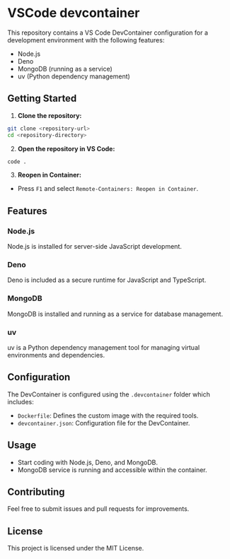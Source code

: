 # VSCode devcontainer

This repository contains a VS Code DevContainer configuration for a development environment with the following features:

- Node.js
- Deno
- MongoDB (running as a service)
- uv (Python dependency management)

## Getting Started

1. **Clone the repository:**
  ```sh
  git clone <repository-url>
  cd <repository-directory>
  ```

2. **Open the repository in VS Code:**
  ```sh
  code .
  ```

3. **Reopen in Container:**
  - Press `F1` and select `Remote-Containers: Reopen in Container`.

## Features

### Node.js
Node.js is installed for server-side JavaScript development.

### Deno
Deno is included as a secure runtime for JavaScript and TypeScript.

### MongoDB
MongoDB is installed and running as a service for database management.

### uv
uv is a Python dependency management tool for managing virtual environments and dependencies.

## Configuration

The DevContainer is configured using the `.devcontainer` folder which includes:

- `Dockerfile`: Defines the custom image with the required tools.
- `devcontainer.json`: Configuration file for the DevContainer.

## Usage

- Start coding with Node.js, Deno, and MongoDB.
- MongoDB service is running and accessible within the container.

## Contributing

Feel free to submit issues and pull requests for improvements.

## License

This project is licensed under the MIT License.